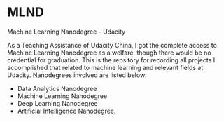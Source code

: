 # MLND
Machine Learning Nanodegree - Udacity

As a Teaching Assistance of Udacity China, I got the complete access to Machine Learning Nanodegree as a welfare, though there would be no credential for graduation. This is the repsitory for recording all projects I accomplished that related to machine learning and relevant fields at Udacity. Nanodegrees involved are listed below:

* Data Analytics Nanodegree
* Machine Learning Nanodegree
* Deep Learning Nanodegree
* Artificial Intelligence Nanodegree.

